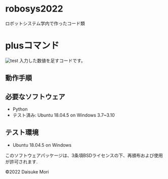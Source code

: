 # robosys2022
ロボットシステム学内で作ったコード類
# plusコマンド
![test](https://github.com/0111-daisuke/robosys2022/actions/workflows/test.yml/badge.svg)
入力した数値を足すコードです。

## 動作手順

## 必要なソフトウェア
* Python
 * テスト済み: Ubuntu 18.04.5 on Windows 3.7~3.10

## テスト環境
* Ubuntu 18.04.5 on Windows

このソフトウェアパッケージは、3条項BSDライセンスの下、再頒布および使用が許可されます.

©2022 Daisuke Mori
